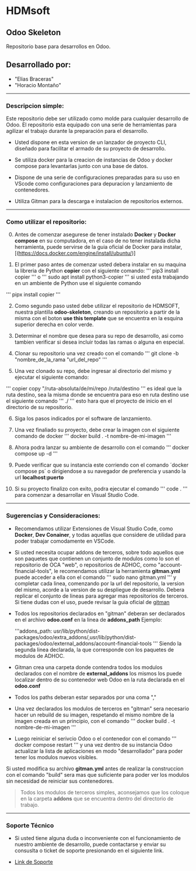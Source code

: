 # HDMsoft
## Odoo Skeleton
Repositorio base para desarrollos en Odoo.

## Desarrollado por:
   - "Elias Braceras"
   - "Horacio Montaño"

----------------------------------------------------------------------------------------------------------------------------------------------------------

### Descripcion simple:

  Este repositorio debe ser utilizado como molde para cualquier desarrollo de Odoo. El repositorio esta equipado con una serie de herramientas para agilizar el trabajo durante la preparación para el desarrollo.
  
  - Usted dispone en esta version de un lanzador de proyecto CLI, diseñado para facilitar el armado de su proyecto de desarrollo.
  
  - Se utiliza docker para la creacion de instancias de Odoo y docker compose para levantarlas junto con una base de datos.

  - Dispone de una serie de configuraciones preparadas para su uso en VScode como configuraciones para depuracion y lanzamiento de contenedores.

  - Utiliza Gitman para la descarga e instalacion de repositorios externos.

------------------------------------------------------------------------------------------------------------------------------------------------------------

### Como utilizar el repositorio:
 
 0. Antes de comenzar asegurese de tener instalado **Docker** y **Docker compose** en su computadora, en el caso de no tener instalada dicha herramienta,
 puede servirse de la guia oficial de Docker para instalar, [(https://docs.docker.com/engine/install/ubuntu/)]

 1. El primer paso antes de comenzar usted debera instalar en su maquina la libreria de Python **copier** con el siguiente comando: 
 '''
 pip3 install copier
 '''
  o 
  '''
  sudo apt install python3-copier
  '''
  si usted esta trabajando en un ambiente de Python use el siguiente comando 
  
  '''
  pipx install copier
  '''

 2. Como segundo paso usted debe utilizar el repositorio de HDMSOFT, nuestra plantilla **odoo-skeleton**, creando un repositorio a partir de la misma con el boton
 **use this template** que se encuentra en la esquina superior derecha en color verde.
 
 3. Determinar el nombre que desea para su repo de desarrollo, asi como tambien verificar si desea incluir todas las ramas o alguna en especial.
 
 4. Clonar su repositorio una vez creado con el comando 
 '''
 git clone -b "nombre_de_la_rama "url_del_repo"
 '''
 
 5. Una vez clonado su repo, debe ingresar al directorio del mismo y ejecutar el siguiente comando: 

'''
copier copy "/ruta-absoluta/de/mi/repo /ruta/destino
'''
es ideal que la ruta destino, sea la misma donde se encuentra para eso en ruta destino
use el siguiente comando 
'''
./
'''
 esto hara que el proyecto de inicio en el directorio de su repositorio.

 6. Siga los pasos indicados por el software de lanzamiento.

 7. Una vez finaliado su proyecto, debe crear la imagen con el siguiente comando de docker 
 '''
 docker build . -t nombre-de-mi-imagen
 '''

 8. Ahora podra lanzar su ambiente de desarrollo con el comando 
 '''
 docker compose up -d
 '''

 9. Puede verificar que su instancia este corriendo con el comando ´docker compose ps´ o dirigiendose a su navegador de preferencia y usando la 
 url **localhost:puerto**
 
 7. Si su proyecto finalizo con exito, podra ejecutar el comando 
 '''
 code .
 '''
  para comenzar a desarrollar en Visual Studio Code.

 ------------------------------------------------------------------------------------------------------------------------------------------------------

 ### Sugerencias y Consideraciones:

 - Recomendamos utilizar Extensiones de Visual Studio Code, como **Docker**, **Dev Conainer**, y todas aquellas que considere de utilidad
 para poder trabajar comodamente en VSCode.
 
  - Si usted necesita ocupar addons de terceros, sobre todo aquellos que son paquetes que contienen un conjunto de modulos como lo son el repositorio
  de OCA "web", o repositorios de ADHOC, como "account-financial-tools", le recomendamos utilizar la herramienta **gitman.yml**
  puede acceder a ella con el comando 
  '''
  sudo nano gitman.yml
  '''
   y completar cada linea, comenzando por la url del repositorio, la version
  del mismo, acorde a la version de su despliegue de desarrollo. Debera replicar el conjunto de lineas para agregar mas repositorios de terceros.
  Si tiene dudas con el uso, puede revisar la guia oficial de [gitman](https://gitman.readthedocs.io/en/latest/)
 - Todos los repositorios declarados en "gitman" deberan ser declarados en el archivo **odoo.conf** en la linea de **addons_path**
  Ejemplo:
   
   '''addons_path: usr/lib/python/dist-packages/odoo/extra_addons/,usr/lib/python/dist-packages/odoo/external_addons/account-financial-tools
   '''
   Siendo la segunda linea declarada, la que corresponde con los paquetes de modulos de ADHOC. 
  - Gitman crea una carpeta donde contendra todos los modulos declarados con el nombre de **external_addons** los mismos los puede localizar 
  dentro de su contenedor web Odoo en la ruta declarada en el **odoo.conf**
  - Todos los paths deberan estar separados por una coma ","
  - Una vez declarados los modulos de terceros en "gitman" sera necesario hacer un rebuild de su imagen, respetando el mismo nombre 
  de la imagen creada en un principio, con el comando 
  '''
  docker build . -t nombre-de-mi-imagen
  '''
  - Luego reiniciar el serivcio Odoo o el contenedor con el comando 
  '''
  docker compose restart
  '''
y una vez dentro de su instancia Odoo
actualizar la lista de aplicaciones en modo "desarrollador" para poder tener los modulos nuevos visibles. 

Si usted modifica su archivo **gitman.yml** antes de realizar la construccion con el comando "build" sera mas que suficiente para poder ver los modulos
sin necesidad de reiniciar sus contenedores.

  > Todos los modulos de terceros simples, aconsejamos que los coloque en la carpeta **addons** que se encuentra dentro del directorio de trabajo.


------------------------------------------------------------------------------------------------------------------------------------------------------

### Soporte Técnico

- Si usted tiene alguna duda o inconveniente con el funcionamiento de nuestro ambiente de desarrollo, puede contactarse y enviar su consuslta o ticket
de soporte presionando en el siguiente link. 

 - [Link de Soporte](https://odoo.hdmsoft.com.ar/contactus)


